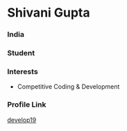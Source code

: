 # Shivani Gupta

### India

### Student

### Interests

- Competitive Coding & Development

### Profile Link

[develop19](https://github.com/develop19)
